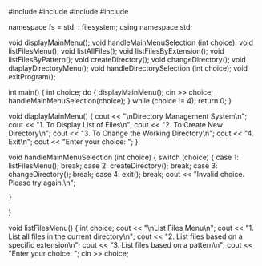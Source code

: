 #include <iostream>
#include <filesystem>
#include <vector>
#include <regex>

namespace fs = std: : filesystem;
using namespace std;

void displayMainMenu();
void handleMainMenuSelection (int choice);
void listFilesMenu();
void listAllFiles();
void listFilesByExtension();
void listFilesByPattern();
void createDirectory();
void changeDirectory();
void diaplayDirectoryMenu();
void handleDirectorySelection (int choice);
void exitProgram();

int main() {
    int choice;
    do {
       displayMainMenu();
       cin >> choice;
       handleMainMenuSelection(choice);
    } while (choice != 4);
    return 0;
}

void diaplayMainMenu() {
      cout << "\nDirectory Management System\n";
      cout << "1. To Display List of Files\n";
      cout << "2. To Create New Directory\n";
      cout << "3. To Change the Working Directory\n";
      cout << "4. Exit\n";
      cout << "Enter your choice: ";
}

void handleMainMenuSelection (int choice) {
    switch (choice) {
        case 1:
          listFilesMenu();
            break;
        case 2:
           createDirectory();
            break;
        case 3:
           changeDirectory();
            break;
        case 4:
            exit();
            break;
             cout << "Invalid choice. Please try again.\n";
        
    }
}

void listFilesMenu() {
    int choice;
    cout << "\nList Files Menu\n";
    cout << "1. List all files in the current directory\n";
    cout << "2. List files based on a specific extension\n";
    cout << "3. List files based on a pattern\n";
    cout << "Enter your choice: ";
    cin >> choice;







    
       

